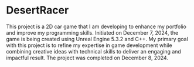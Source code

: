 # DesertRacer

 This project is a 2D car game that I am developing to enhance my portfolio and improve my programming skills. Initiated on December 7, 2024, the game is being created using Unreal Engine 5.3.2 and C++. My primary goal with this project is to refine my expertise in game development while combining creative ideas with technical skills to deliver an engaging and impactful result. The project was completed on December 8, 2024.
